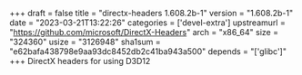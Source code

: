 +++
draft = false
title = "directx-headers 1.608.2b-1"
version = "1.608.2b-1"
date = "2023-03-21T13:22:26"
categories = ['devel-extra']
upstreamurl = "https://github.com/microsoft/DirectX-Headers"
arch = "x86_64"
size = "324360"
usize = "3126948"
sha1sum = "e62bafa438798e9aa93dc8452db2c41ba943a500"
depends = "['glibc']"
+++
DirectX headers for using D3D12